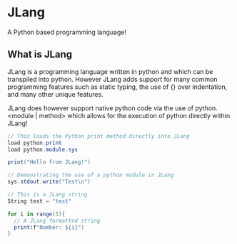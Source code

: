 # JLang
A Python based programming language!

## What is JLang
JLang is a programming language written in python and which can be transpiled into python. However JLang adds support for many common programming features such as 
static typing, the use of {} over indentation, and many other unique features.

JLang does however support native python code via the use of python.<module | method> which allows for the execution of python directly within JLang!
```c#
// This loads the Python print method directly into JLang
load python.print
load python.module.sys

print("Hello from JLang!")

// Demonstrating the use of a python module in JLang
sys.stdout.write("Test\n")

// This is a JLang string
String test = "test"

for i in range(5){
  // A JLang formatted string
  print(f"Number: ${i}")
}
```
